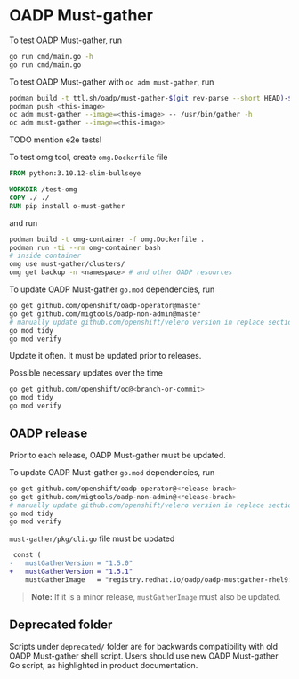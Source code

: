 # OADP Must-gather

To test OADP Must-gather, run
```sh
go run cmd/main.go -h
go run cmd/main.go
```

To test OADP Must-gather with `oc adm must-gather`, run
```sh
podman build -t ttl.sh/oadp/must-gather-$(git rev-parse --short HEAD)-$(echo $RANDOM):1h -f Dockerfile . --platform=<cluster-architecture>
podman push <this-image>
oc adm must-gather --image=<this-image> -- /usr/bin/gather -h
oc adm must-gather --image=<this-image>
```
TODO mention e2e tests!

To test omg tool, create `omg.Dockerfile` file
```Dockerfile
FROM python:3.10.12-slim-bullseye

WORKDIR /test-omg
COPY ./ ./
RUN pip install o-must-gather
```
and run
```sh
podman build -t omg-container -f omg.Dockerfile .
podman run -ti --rm omg-container bash
# inside container
omg use must-gather/clusters/
omg get backup -n <namespace> # and other OADP resources
```

To update OADP Must-gather `go.mod` dependencies, run
```sh
go get github.com/openshift/oadp-operator@master
go get github.com/migtools/oadp-non-admin@master
# manually update github.com/openshift/velero version in replace section of go.mod to match OADP operator
go mod tidy
go mod verify
```
Update it often. It must be updated prior to releases.

Possible necessary updates over the time
```sh
go get github.com/openshift/oc@<branch-or-commit>
go mod tidy
go mod verify
```

## OADP release

Prior to each release, OADP Must-gather must be updated.

To update OADP Must-gather `go.mod` dependencies, run
```sh
go get github.com/openshift/oadp-operator@<release-brach>
go get github.com/migtools/oadp-non-admin@<release-brach>
# manually update github.com/openshift/velero version in replace section of go.mod to match OADP operator
go mod tidy
go mod verify
```

`must-gather/pkg/cli.go` file must be updated
```diff
 const (
-	mustGatherVersion = "1.5.0"
+	mustGatherVersion = "1.5.1"
	mustGatherImage   = "registry.redhat.io/oadp/oadp-mustgather-rhel9:v1.5"
```

> **Note:** If it is a minor release, `mustGatherImage` must also be updated.

## Deprecated folder

Scripts under `deprecated/` folder are for backwards compatibility with old OADP Must-gather shell script. Users should use new OADP Must-gather Go script, as highlighted in product documentation.
